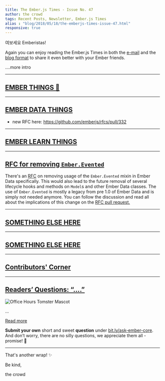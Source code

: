 ```yaml
---
title: The Ember.js Times - Issue No. 47
author: the crowd
tags: Recent Posts, Newsletter, Ember.js Times
alias : "blog/2018/05/18/the-emberjs-times-issue-47.html"
responsive: true
---
```


여보세요 Emberistas!

Again you can enjoy reading the Ember.js Times in both the [e-mail](https://the-emberjs-times.ongoodbits.com/2018/05/18/issue-47) and the [blog format](https://emberjs.com/blog/2018/05/18/the-emberjs-times-issue-47.html) to share it even better with your Ember friends.

....more intro

---

## [EMBER THINGS 🐹](#your-url-here)

---

## [EMBER DATA THINGS](#your-url-here)

- new RFC here: https://github.com/emberjs/rfcs/pull/332


---

## [EMBER LEARN THINGS](#your-url-here)


---

## [RFC for removing `Ember.Evented`](https://github.com/emberjs/rfcs/pull/329)
There's an [RFC](https://github.com/emberjs/rfcs/pull/329) on removing usage of the `Ember.Evented` mixin in Ember Data specifically. This would also lead to the future removal of several lifecycle hooks and methods on `Model`s and other Ember Data classes. The use of `Ember.Evented` is mostly a legacy from pre 1.0 of Ember Data and is simply not needed anymore. You can follow the discussion and read all about the implications of this change on the [RFC pull request.](https://github.com/emberjs/rfcs/pull/329)

---

## [SOMETHING ELSE HERE](#your-url-here)


---

## [SOMETHING ELSE HERE](#your-url-here)


---

## [Contributors' Corner](https://guides.emberjs.com/v3.1.0/contributing/repositories/)


---

## [Readers’ Questions: “....”](#praying-for-a-question)

<div class="blog-row">
  <img class="float-right small transparent padded" alt="Office Hours Tomster Mascot" title="Readers' Questions" src="/images/tomsters/officehours.png" />

  <p>...</p>

</div>

<div class="blog-row">
<a class="ember-button ember-button--centered" href="#">Read more</a>
</div>

**Submit your own** short and sweet **question** under [bit.ly/ask-ember-core](https://bit.ly/ask-ember-core). And don’t worry, there are no silly questions, we appreciate them all - promise! 🤞

---

That's another wrap!  ✨

Be kind,

the crowd
